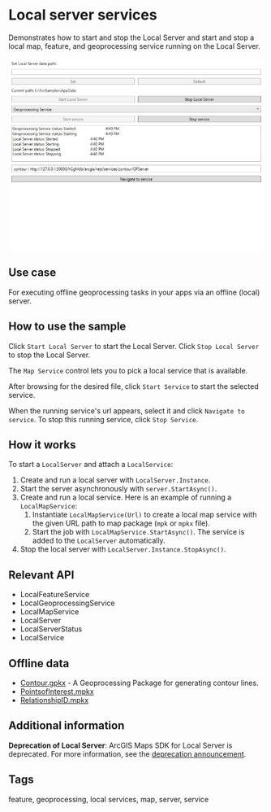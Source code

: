 # Local server services

Demonstrates how to start and stop the Local Server and start and stop a local map, feature, and geoprocessing service running on the Local Server.

![Image of local server services](LocalServerServices.jpg)

## Use case

For executing offline geoprocessing tasks in your apps via an offline (local) server.

## How to use the sample

Click `Start Local Server` to start the Local Server. Click `Stop Local Server` to stop the Local Server.

The `Map Service` control lets you to pick a local service that is available.

After browsing for the desired file, click `Start Service` to start the selected service.

When the running service's url appears, select it and click `Navigate to service`. To stop this running service, click `Stop Service`.

## How it works

To start a `LocalServer` and attach a `LocalService`:

1. Create and run a local server with `LocalServer.Instance`.
2. Start the server asynchronously with `server.StartAsync()`.
3. Create and run a local service. Here is an example of running a `LocalMapService`:
    1. Instantiate `LocalMapService(Url)` to create a local map service with the given URL path to map package (`mpk` or `mpkx` file).
    2. Start the job with `LocalMapService.StartAsync()`. The service is added to the `LocalServer` automatically.
4.  Stop the local server with `LocalServer.Instance.StopAsync()`.

## Relevant API

* LocalFeatureService
* LocalGeoprocessingService
* LocalMapService
* LocalServer
* LocalServerStatus
* LocalService

## Offline data

* [Contour.gpkx](https://www.arcgis.com/home/item.html?id=a680362d6a7447e8afe2b1eb85fcde30) - A Geoprocessing Package for generating contour lines.
* [PointsofInterest.mpkx](https://www.arcgis.com/home/item.html?id=92ca5cdb3ff1461384bf80dc008e297b)
* [RelationshipID.mpkx](https://www.arcgis.com/home/item.html?id=85c34847bbe1402fa115a1b9b87561ce)

## Additional information

**Deprecation of Local Server**: ArcGIS Maps SDK for Local Server is deprecated. For more information, see the [deprecation announcement](https://support.esri.com/en-us/knowledge-base/deprecation-arcgis-maps-sdk-for-local-server-000034908).

## Tags

feature, geoprocessing, local services, map, server, service